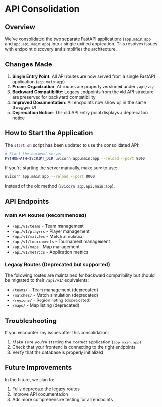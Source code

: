 # API Consolidation

## Overview

We've consolidated the two separate FastAPI applications (`app.main:app` and `app.api.main:app`) into a single unified application. This resolves issues with endpoint discovery and simplifies the architecture.

## Changes Made

1. **Single Entry Point**: All API routes are now served from a single FastAPI application (`app.main:app`)
2. **Proper Organization**: All routes are properly versioned under `/api/v1/`
3. **Backward Compatibility**: Legacy endpoints from the old API structure are preserved for backward compatibility
4. **Improved Documentation**: All endpoints now show up in the same Swagger UI
5. **Deprecation Notice**: The old API entry point displays a deprecation notice

## How to Start the Application

The `start.sh` script has been updated to use the consolidated API:

```bash
# Start the backend server
PYTHONPATH=$SCRIPT_DIR uvicorn app.main:app --reload --port 8000
```

If you're starting the server manually, make sure to use:

```bash
uvicorn app.main:app --reload --port 8000
```

Instead of the old method (`uvicorn app.api.main:app`).

## API Endpoints

### Main API Routes (Recommended)

- `/api/v1/teams` - Team management
- `/api/v1/players` - Player management 
- `/api/v1/matches` - Match simulation
- `/api/v1/tournaments` - Tournament management
- `/api/v1/maps` - Map management
- `/api/v1/metrics` - Application metrics

### Legacy Routes (Deprecated but supported)

The following routes are maintained for backward compatibility but should be migrated to their `/api/v1/` equivalents:

- `/teams/` - Team management (deprecated)
- `/matches/` - Match simulation (deprecated)
- `/regions/` - Region listing (deprecated)
- `/maps/` - Map listing (deprecated)

## Troubleshooting

If you encounter any issues after this consolidation:

1. Make sure you're starting the correct application (`app.main:app`)
2. Check that your frontend is connecting to the right endpoints
3. Verify that the database is properly initialized

## Future Improvements

In the future, we plan to:

1. Fully deprecate the legacy routes
2. Improve API documentation
3. Add more comprehensive testing for all endpoints 